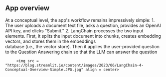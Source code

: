 ## App overview
   At a conceptual level, the app's workflow remains impressively simple:
      1. The user uploads a document text file, asks a question, provides an OpenAI API key, and clicks "Submit."
      2. LangChain processes the two input elements. First, it splits the input document into chunks, creates embedding vectors, and stores them in the embeddings    
         database (i.e., the vector store). Then it applies the user-provided question to the Question Answering chain so that the LLM can answer the question

         <img src = "https://blog.streamlit.io/content/images/2023/06/LangChain-4-Conceptual-Overview-Simple.JPG.jpg" align = center> 
